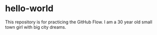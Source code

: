 # hello-world
This repository is for practicing the GitHub Flow.
I am a 30 year old small town girl with big city dreams. 
